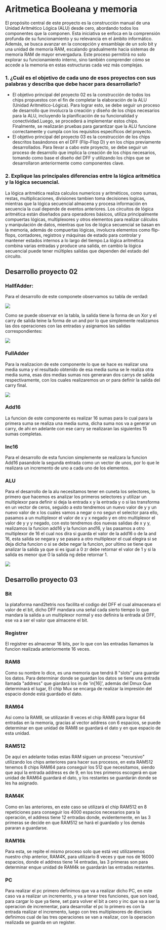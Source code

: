 
# Aritmetica Booleana y memoria 

El propósito central de este proyecto es la construcción manual de una Unidad Aritmético Lógica (ALU) desde cero, abordando todos los componentes que la componen. Esta iniciativa se enfoca en la comprensión profunda de su funcionamiento y su relevancia en el ámbito informático. Además, se busca avanzar en la concepción y ensamblaje de un solo bit y una unidad de memoria RAM, escalando gradualmente hacia sistemas de memoria RAM de mayor envergadura. Este proceso permitirá no solo explorar su funcionamiento interno, sino también comprender cómo se accede a la memoria en estas estructuras cada vez más complejas.


### 1. ¿Cuál es el objetivo de cada uno de esos proyectos con sus palabras y describa que debe hacer para desarrollarlo?
- El objetivo principal del proyecto 02 es la construcción de todos los chips propuestos con el fin de completar la elaboración de la ALU (Unidad Aritmético-Lógica). Para lograr esto, se debe seguir un proceso de desarrollo que involucra la creación y diseño de los chips necesarios para la ALU, incluyendo la planificación de su funcionalidad y conectividad.Luego, se procederá a implementar estos chips. Finalmente, se realizarán pruebas para garantizar que la ALU funcione correctamente y cumpla con los requisitos específicos del proyecto.
- El objetivo principal del proyecto 03 es la construcción de los chips descritos basándonos en el DFF (Flip-Flop D) y en los chips previamente desarrollados. Para llevar a cabo este proyecto, se debe seguir un proceso de desarrollo que implica la creación de los chips necesarios, tomando como base el diseño del DFF y utilizando los chips que se desarrollaron anteriormente como componentes clave.

### 2. Explique las principales diferencias entre la lógica aritmética y la lógica secuencial.
La lógica aritmética realiza calculos numericos  y aritméticos, como sumas, restas, multiplicaciones, divisiones tambien toma decisiones logicas, mientras que la lógica secuencial almacena y procesa información en secuencia la cual depende de eventos anteriores. Los circuitos de lógica aritmética están diseñados para operadores básicos, utiliza principalmente compuertas lógicas, multiplexores y otros elementos para realizar cálculos y manipulación de datos, mientras que los de lógica secuencial se basan en la memoria, además de compuertas lógicas, involucra elementos como flip-flops, contadores, registros y máquinas de estado para controlar y mantener estados internos a lo largo del tiempo.La lógica aritmética combina varias entradas y produce una salida, en cambio la lógica secuencial puede tener múltiples salidas que dependen del estado del circuito.


## Desarrollo proyecto 02

### HallfAdder:

Para el desarrollo de este componete observamos su tabla de verdad:

![](https://external-content.duckduckgo.com/iu/?u=https%3A%2F%2Fwww.watelectronics.com%2Fwp-content%2Fuploads%2FHalf-Adder-Truth-Table-1.jpg&f=1&nofb=1&ipt=66a4e9a06dcc793498d146536f5c975ae9ff39b5e9b8872363f9b16de80febeb&ipo=images)

Como se puede observar en la tabla, la salida tiene la forma de un Xor y el carry de salida teine la forma de un and por lo que simplemente realizamos las dos operaciones con las entradas y asignamos las salidas correspondientes:

![](https://circuitglobe.com/wp-content/uploads/2015/12/HALF-ADDER-FULL-ADDER-FIG-1-compressor.jpg)

### FullAdder

Para la realizacion de este componente lo que se hace es realizar una media suma y el resultado obtenido de esa media suma se le realiza otra media suma, esas dos medias sumas nos generaran dos carrys de salida respectivamente, con los cuales realizaremos un or para definir la salida del carry final.

![](https://external-content.duckduckgo.com/iu/?u=https%3A%2F%2Funigal.mx%2Fwp-content%2Fuploads%2F2022%2F03%2F1647471765_903_Circuito-de-medio-sumador-y-sumador-completo.jpg&f=1&nofb=1&ipt=8bbf2d9845bb1f9df729ce8fb5a953141a2154180b3d9388a6c776164099b85b&ipo=images)

### Add16

La funcion de este componente es realizar 16 sumas para lo cual para la primera suma se realiza una media suma, dicha suma nos va a generar un carry, de ahi en adelante con ese carry se realizaran las siguientes 15 sumas completas.

### Inc16

Para el desarrollo de esta funcion simplemente se realizara la funcion Add16 pasandole la segunda entrada como un vector de unos, por lo que le realizara un incremento de uno a cada uno de los elementos.

### ALU

Para el desarrollo de la alu necesitamos tener en cuneta los selectores, lo primero que hacemos es analizar los primeros selectores y utilizar un multiplexor para definir si deja la entrada x y la entrada y o si las transforma en un vector de ceros, seguido a esto tendremos un nuevo valor de y y un nuevo valor de x los cuales vamos a negar o no segun el selector para ello, pasamos a un multiplexor el valor de x y x negado y en otro multiplexor el valor de y y y negado, con esto tendremos dos nuevas salidas de x y y, realizamos la funcion add16 y la funcion and16, y las pasamos a otro multiplexor de 16 el cual nos dira si guarda el valor de la add16 o de la and 16, esta salida se negara y se pasara a otro multiplexor el cual elegira si se deja dicha funcion o si se debe negar la funcion, por ultimo se tiene que analizar la salida ya que si es igual a 0 zr debe retornar el valor de 1 y si la salida es menor que 0 la salida ng debe retornar 1.

![](http://zipcpu.com/img/alu-simple.svg)


## Desarrollo proyecto 03

### Bit
la plataforma nand2tetris nos facilita el codigo del DFF el cual almacenara el valor de el bit, dicho DFF mandara una señal cada sierto tiempo lo que mandara la salida a un multiplexor normal y eso definira la entrada al DFF, ese va a ser el valor que almacene el bit.

### Registrer 
El registrer es almacenar 16 bits, por lo que con las entradas llamamos la funcion realizada anteriormente 16 veces.

### RAM8
Como su nombre lo dice, es una memoria que tendrá 8 "slots" para guardar los datos. Para determinar donde se guardan los datos se tiene una entrada llamada "address" que giardará los in de 'in[16]', además del Dmux Que determinará el lugar, El chip Mux se encarga de realizar la impresión del espacio donde está guardado el dato.  

### RAM64 
Así como la RAM8, se utilizarán 8 veces el chip RAM8 para lograr 64 entradas en la memoria, gracias al vector address con 6 espacios, se puede determinar en que unidad de RAM8 se guardará el dato y en que espacio de esta unidad.

### RAM512 
De aquí en adelante todas estas RAM siguen un proceso "recursivo" utilizando los chips anteriores para hacer sus procesos, en esta RAM512 tenemos 8 chips RAM64 para conseguir los 512 que necesitamos, siendo que aquí la entrada address es de 9, en los tres primeros escogerá en que unidad de RAM64 guardará el dato, y los restantes se guardarán donde se les ha asignado.

### RAM4K 
Como en las anteriores, en este caso se utilizará el chip RAM512 en 8 repeticiones para conseguir los 4000 espacios necesarios para la operación, el address tiene 12 entradas donde, evidentemente, en las 3 primeras se decide en que RAM512 se hará el guardado y los demás pararan a guardarse.

### RAM16k
Para esta, se repite el mismo proceso solo que está vez utilizaremos nuestro chip anterior, RAM4K, para utilizarlo 8 veces y que nos dé 16000 espacios, donde el address tiene 14 entradas, las 3 primeras son para determinar enque unidad de RAM4k se guardarán las entradas restantes.  

### PC
Para realizar el pc primero definimos que va a realizar dicho PC, en este caso va a realizar un incremento, y va a tener tres funciones, que son load, para cargar lo que ya tiene, set para volver el bit a cero y inc que va a ser la operacion de incrementar, para desarrollar el pc lo primero es con la entrada realizar el incremento, luego con tres multiplexores de dieciseis definimos cual de las tres operaciones se van a realizar, con la operacion realizada se guarda en un register.

